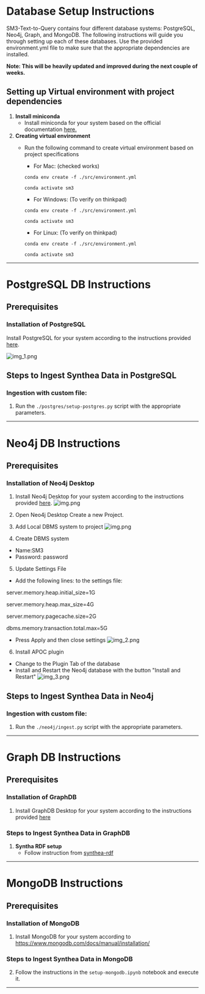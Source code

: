 # Database Setup Instructions

SM3-Text-to-Query contains four different database systems: PostgreSQL, Neo4j, Graph, and MongoDB. The following instructions will guide you through setting up each of these databases.
Use the provided environment.yml file to make sure that the appropriate dependencies are installed.

**Note: This will be heavily updated and improved during the next couple of weeks.**

## Setting up Virtual environment with project dependencies 

1. **Install miniconda**
   - Install miniconda for your system based on the official documentation [here.](https://docs.anaconda.com/miniconda/)
2. **Creating virtual environment**
   - Run the following command to create virtual environment based on project specifications
     - For Mac: (checked works)
     
     ```conda env create -f ./src/environment.yml```
     
     ```conda activate sm3```
     - For Windows: (To verify on thinkpad) 
     
     ```conda env create -f ./src/environment.yml```
     
     ```conda activate sm3```
     - For Linux: (To verify on thinkpad)
     
     ```conda env create -f ./src/environment.yml```
     
     ```conda activate sm3```
   
--------------------------------------------------------------------------------------------------------------------------------------------------------------
# PostgreSQL DB Instructions

## Prerequisites
### Installation of PostgreSQL
Install PostgreSQL for your system according to the instructions provided [here](https://www.postgresql.org/download/).

![img_1.png](instruction_screenshots/postgresql_installation_page_screenshot.png)
## Steps to Ingest Synthea Data in PostgreSQL
### Ingestion with custom file:
1. Run the `./postgres/setup-postgres.py` script with the appropriate parameters.

--------------------------------------------------------------------------------------------------------------------------------------------------------------
# Neo4j DB Instructions

## Prerequisites
### Installation of Neo4j Desktop
1. Install Neo4j Desktop for your system according to the instructions provided [here](https://neo4j.com/deployment-center/?desktop-gdb).
![img.png](instruction_screenshots/neo4j_installation_page_screenshot.png)

2. Open Neo4j Desktop Create a new Project.
3. Add Local DBMS system to project
![img.png](instruction_screenshots/img.png)
4. Create DBMS system 
- Name:SM3 
- Password: password
5. Update Settings File
- Add the following lines: to the settings file: 

server.memory.heap.initial_size=1G

server.memory.heap.max_size=4G

server.memory.pagecache.size=2G

dbms.memory.transaction.total.max=5G

- Press Apply and then close settings
![img_2.png](instruction_screenshots/img_2.png)

6. Install APOC plugin
- Change to the Plugin Tab of the database
- Install and Restart the Neo4j database with the button "Install and Restart"
![img_3.png](instruction_screenshots/img_3.png)

## Steps to Ingest Synthea Data in Neo4j
### Ingestion with custom file: 
1. Run the `./neo4j/ingest.py` script with the appropriate parameters.


--------------------------------------------------------------------------------------------------------------------------------------------------------------
# Graph DB Instructions

## Prerequisites
### Installation of GraphDB
1. Install GraphDB Desktop for your system according to the instructions provided [here](https://graphdb.ontotext.com/documentation/10.7/graphdb-desktop-installation.html)

### Steps to Ingest Synthea Data in GraphDB 

1. **Syntha RDF setup**
   - Follow instruction from [synthea-rdf](https://github.com/SithursanS/synthea-rdf)
--------------------------------------------------------------------------------------------------------------------------------------------------------------
# MongoDB Instructions

## Prerequisites
### Installation of MongoDB
1. Install MongoDB for your system according to https://www.mongodb.com/docs/manual/installation/

### Steps to Ingest Synthea Data in MongoDB
2. Follow the instructions in the `setup-mongodb.ipynb` notebook and execute it. 
--------------------------------------------------------------------------------------------------------------------------------------------------------------
